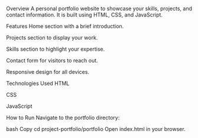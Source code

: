 Overview
A personal portfolio website to showcase your skills, projects, and contact information. It is built using HTML, CSS, and JavaScript.

Features
Home section with a brief introduction.

Projects section to display your work.

Skills section to highlight your expertise.

Contact form for visitors to reach out.

Responsive design for all devices.

Technologies Used
HTML

CSS

JavaScript

How to Run
Navigate to the portfolio directory:

bash
Copy
cd project-portfolio/portfolio
Open index.html in your browser.
